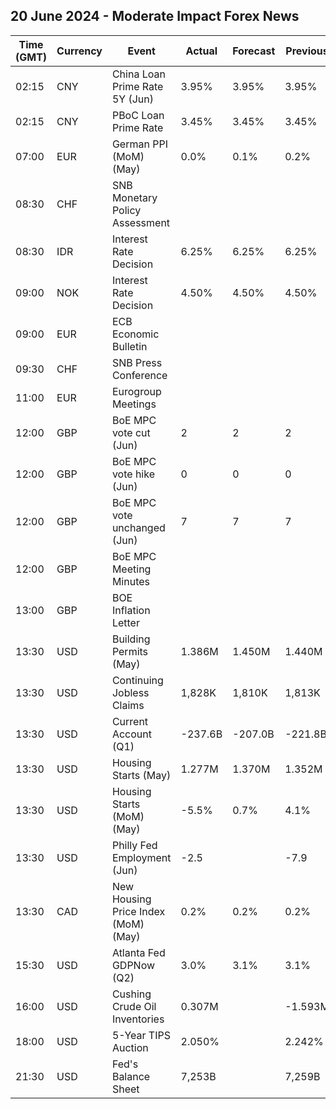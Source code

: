 ## 20 June 2024 - Moderate Impact Forex News

| Time (GMT) | Currency | Event | Actual | Forecast | Previous |
|------|----------|-------|--------|----------|----------|
| 02:15 | CNY | China Loan Prime Rate 5Y (Jun) | 3.95% | 3.95% | 3.95% |
| 02:15 | CNY | PBoC Loan Prime Rate | 3.45% | 3.45% | 3.45% |
| 07:00 | EUR | German PPI (MoM) (May) | 0.0% | 0.1% | 0.2% |
| 08:30 | CHF | SNB Monetary Policy Assessment |  |  |  |
| 08:30 | IDR | Interest Rate Decision | 6.25% | 6.25% | 6.25% |
| 09:00 | NOK | Interest Rate Decision | 4.50% | 4.50% | 4.50% |
| 09:00 | EUR | ECB Economic Bulletin |  |  |  |
| 09:30 | CHF | SNB Press Conference |  |  |  |
| 11:00 | EUR | Eurogroup Meetings |  |  |  |
| 12:00 | GBP | BoE MPC vote cut (Jun) | 2 | 2 | 2 |
| 12:00 | GBP | BoE MPC vote hike (Jun) | 0 | 0 | 0 |
| 12:00 | GBP | BoE MPC vote unchanged (Jun) | 7 | 7 | 7 |
| 12:00 | GBP | BoE MPC Meeting Minutes |  |  |  |
| 13:00 | GBP | BOE Inflation Letter |  |  |  |
| 13:30 | USD | Building Permits (May) | 1.386M | 1.450M | 1.440M |
| 13:30 | USD | Continuing Jobless Claims | 1,828K | 1,810K | 1,813K |
| 13:30 | USD | Current Account (Q1) | -237.6B | -207.0B | -221.8B |
| 13:30 | USD | Housing Starts (May) | 1.277M | 1.370M | 1.352M |
| 13:30 | USD | Housing Starts (MoM) (May) | -5.5% | 0.7% | 4.1% |
| 13:30 | USD | Philly Fed Employment (Jun) | -2.5 |  | -7.9 |
| 13:30 | CAD | New Housing Price Index (MoM) (May) | 0.2% | 0.2% | 0.2% |
| 15:30 | USD | Atlanta Fed GDPNow (Q2) | 3.0% | 3.1% | 3.1% |
| 16:00 | USD | Cushing Crude Oil Inventories | 0.307M |  | -1.593M |
| 18:00 | USD | 5-Year TIPS Auction | 2.050% |  | 2.242% |
| 21:30 | USD | Fed's Balance Sheet | 7,253B |  | 7,259B |
